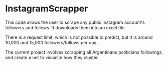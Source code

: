 # InstagramScrapper

This code allows the user to scrape any public instagram account's followers and follows. It downloads them into an excel file.

There is a request limit, which is not possible to predict, but it is around 10,000 and 15,000 followers/follows per day.

The current project involves scrapping all Argentinans politicians followings, and create a net to visualite how they cluster.

